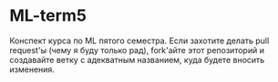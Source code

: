 # ML-term5
Конспект курса по ML пятого семестра. Если захотите делать pull request'ы (чему я буду только рад), fork'айте этот репозиторий и создавайте ветку с адекватным названием, куда будете вносить изменения. 
